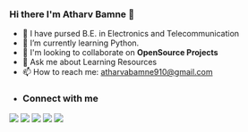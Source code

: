 ### Hi there I'm Atharv Bamne 👋

- 🏫 I have pursed B.E. in Electronics and Telecommunication
- 🌱 I’m currently learning Python.
- 👯 I'm looking to collaborate on **OpenSource Projects**
- 💬 Ask me about Learning Resources
- 📫 How to reach me: atharvabamne910@gmail.com
- 
  ### Connect with me

<a href = "https://www.linkedin.com/in/atharvv/"><img src="https://img.icons8.com/fluent/48/000000/linkedin.png"/></a>
<a href="https://codepen.io/atharvbamne"><img src="https://img.icons8.com/color/50/000000/codepen.png"/></a>
<a href = "https://twitter.com/atharvv_/"><img src="https://img.icons8.com/fluent/48/000000/twitter.png"/></a>
<a href = "https://www.instagram.com/atharv_bamne/"><img src="https://img.icons8.com/fluent/48/000000/instagram-new.png"/></a>
<a href = "https://www.reddit.com/user/Vrahtaa"><img src="https://img.icons8.com/doodle/48/000000/reddit--v4.png"/></a>
